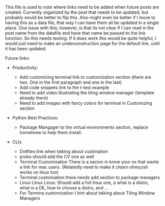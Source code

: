 
This file is used to note where links need to be added when future posts are created. 
Currently organized by the post that needs to be updated, but probably would be better to flip this. 
Also might even be better if I move to having this as a data file, that way I can have them all be updated in a single place.
One issue with this; however, is that its not clear if I can read in the post name from the datafile and have that name be passed to the link function. So this needs testing. If it does work this would be quite helpful, I would just need to make an underconstruction page for the default link, until it has been updated. 

Future links:
- Productivity: 
  - Add customizing terminal link to customization section (there are two. One in the first paragraph and one in the last)
  - Add code snippets link to the t-test example
  - Need to add video illustrating the tiling window manager (template already there)
  - Need to add images with fancy colors for terminal in Customizing section

- Python Best Practices:
  - Package Mangager to the virtual environments section, replace homebrew to help them install.

- CLIs
  - Dotfiles link when talking about custimation
  - probs should add the CV one as well
  - Terminal Customization There is a secion in know your os that wants a link for mac users. (Relatedly need to make it clearn ohmyzsh works on linux too)
  - Terminal customiation there needs add section to package managers
  - Linux Linux Linux: Should add a full linux one, a what is a distro, what is a DE, how to choose a distro, and ...
  - For Termina customization I hint about talking about Tiling Window Managers
